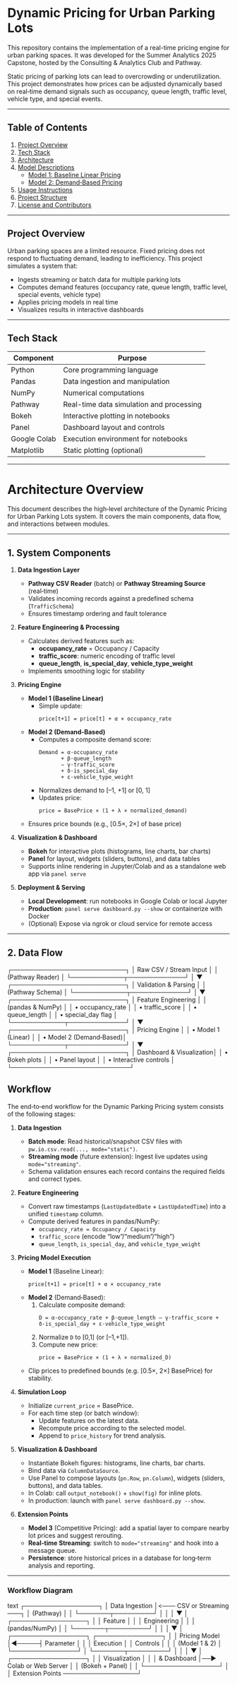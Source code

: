 # Dynamic Pricing for Urban Parking Lots

This repository contains the implementation of a real-time pricing engine for urban parking spaces. It was developed for the Summer Analytics 2025 Capstone, hosted by the Consulting & Analytics Club and Pathway.

Static pricing of parking lots can lead to overcrowding or underutilization. This project demonstrates how prices can be adjusted dynamically based on real‑time demand signals such as occupancy, queue length, traffic level, vehicle type, and special events.

---

## Table of Contents

1. [Project Overview](#project-overview)  
2. [Tech Stack](#tech-stack)  
3. [Architecture](#architecture)  
4. [Model Descriptions](#model-descriptions)  
   - [Model 1: Baseline Linear Pricing](#model-1-baseline-linear-pricing)  
   - [Model 2: Demand‑Based Pricing](#model-2-demand-based-pricing)  
5. [Usage Instructions](#usage-instructions)  
6. [Project Structure](#project-structure)  
7. [License and Contributors](#license-and-contributors)  

---

## Project Overview

Urban parking spaces are a limited resource. Fixed pricing does not respond to fluctuating demand, leading to inefficiency. This project simulates a system that:

- Ingests streaming or batch data for multiple parking lots  
- Computes demand features (occupancy rate, queue length, traffic level, special events, vehicle type)  
- Applies pricing models in real time  
- Visualizes results in interactive dashboards  

---

## Tech Stack

| Component        | Purpose                                 |
|------------------|-----------------------------------------|
| Python           | Core programming language               |
| Pandas           | Data ingestion and manipulation         |
| NumPy            | Numerical computations                  |
| Pathway          | Real-time data simulation and processing|
| Bokeh            | Interactive plotting in notebooks       |
| Panel            | Dashboard layout and controls           |
| Google Colab     | Execution environment for notebooks     |
| Matplotlib       | Static plotting (optional)              |

---


# Architecture Overview

This document describes the high‑level architecture of the Dynamic Pricing for Urban Parking Lots system. It covers the main components, data flow, and interactions between modules.

---

## 1. System Components

1. **Data Ingestion Layer**  
   - **Pathway CSV Reader** (batch) or **Pathway Streaming Source** (real‑time)  
   - Validates incoming records against a predefined schema (`TrafficSchema`)  
   - Ensures timestamp ordering and fault tolerance  

2. **Feature Engineering & Processing**  
   - Calculates derived features such as:  
     - **occupancy_rate** = Occupancy / Capacity  
     - **traffic_score**: numeric encoding of traffic level  
     - **queue_length**, **is_special_day**, **vehicle_type_weight**  
   - Implements smoothing logic for stability  

3. **Pricing Engine**  
   - **Model 1 (Baseline Linear)**  
     - Simple update:  
       ```
       price[t+1] = price[t] + α × occupancy_rate
       ```  
   - **Model 2 (Demand‑Based)**  
     - Computes a composite demand score:  
       ```
       Demand = α·occupancy_rate
              + β·queue_length
              − γ·traffic_score
              + δ·is_special_day
              + ε·vehicle_type_weight
       ```  
     - Normalizes demand to [–1, +1] or [0, 1]  
     - Updates price:  
       ```
       price = BasePrice × (1 + λ × normalized_demand)
       ```  
   - Ensures price bounds (e.g., [0.5×, 2×] of base price)  

4. **Visualization & Dashboard**  
   - **Bokeh** for interactive plots (histograms, line charts, bar charts)  
   - **Panel** for layout, widgets (sliders, buttons), and data tables  
   - Supports inline rendering in Jupyter/Colab and as a standalone web app via `panel serve`  

5. **Deployment & Serving**  
   - **Local Development**: run notebooks in Google Colab or local Jupyter  
   - **Production**: `panel serve dashboard.py --show` or containerize with Docker  
   - (Optional) Expose via ngrok or cloud service for remote access  

---

## 2. Data Flow


┌──────────────────────────┐
│  Raw CSV / Stream Input │
│  (Pathway Reader)       │
└────────────┬─────────────┘
             │
             ▼
┌──────────────────────────┐
│  Validation & Parsing    │
│  (Pathway Schema)        │
└────────────┬─────────────┘
             │
             ▼
┌──────────────────────────┐
│  Feature Engineering     │
│  (pandas & NumPy)        │
│  • occupancy_rate        │
│  • traffic_score         │
│  • queue_length          │
│  • special_day flag      │
└────────────┬─────────────┘
             │
             ▼
┌──────────────────────────┐
│  Pricing Engine          │
│  • Model 1 (Linear)      │
│  • Model 2 (Demand‑Based)│
└────────────┬─────────────┘
             │
             ▼
┌──────────────────────────┐
│  Dashboard & Visualization│
│  • Bokeh plots            │
│  • Panel layout           │
│  • Interactive controls   │
└───────────────────────────┘

## Workflow

The end‑to‑end workflow for the Dynamic Parking Pricing system consists of the following stages:

1. **Data Ingestion**  
   - **Batch mode**: Read historical/snapshot CSV files with `pw.io.csv.read(..., mode="static")`.  
   - **Streaming mode** (future extension): Ingest live updates using `mode="streaming"`.  
   - Schema validation ensures each record contains the required fields and correct types.

2. **Feature Engineering**  
   - Convert raw timestamps (`LastUpdatedDate` + `LastUpdatedTime`) into a unified `timestamp` column.  
   - Compute derived features in pandas/NumPy:  
     - `occupancy_rate = Occupancy / Capacity`  
     - `traffic_score` (encode “low”/“medium”/“high”)  
     - `queue_length`, `is_special_day`, and `vehicle_type_weight`  

3. **Pricing Model Execution**  
   - **Model 1** (Baseline Linear):  
     ```
     price[t+1] = price[t] + α × occupancy_rate
     ```  
   - **Model 2** (Demand‑Based):  
     1. Calculate composite demand:  
        ```
        D = α·occupancy_rate + β·queue_length – γ·traffic_score + δ·is_special_day + ε·vehicle_type_weight
        ```  
     2. Normalize `D` to [0,1] (or [–1,+1]).  
     3. Compute new price:  
        ```
        price = BasePrice × (1 + λ × normalized_D)
        ```  
   - Clip prices to predefined bounds (e.g. [0.5×, 2×] BasePrice) for stability.

4. **Simulation Loop**  
   - Initialize `current_price` = BasePrice.  
   - For each time step (or batch window):  
     - Update features on the latest data.  
     - Recompute price according to the selected model.  
     - Append to `price_history` for trend analysis.

5. **Visualization & Dashboard**  
   - Instantiate Bokeh figures: histograms, line charts, bar charts.  
   - Bind data via `ColumnDataSource`.  
   - Use Panel to compose layouts (`pn.Row`, `pn.Column`), widgets (sliders, buttons), and data tables.  
   - In Colab: call `output_notebook()` + `show(fig)` for inline plots.  
   - In production: launch with `panel serve dashboard.py --show`.

6. **Extension Points**  
   - **Model 3** (Competitive Pricing): add a spatial layer to compare nearby lot prices and suggest rerouting.  
   - **Real‑time Streaming**: switch to `mode="streaming"` and hook into a message queue.  
   - **Persistence**: store historical prices in a database for long‑term analysis and reporting.  

---

### Workflow Diagram

text
┌─────────────────┐
│ Data Ingestion  │<─── CSV or Streaming ───┐
│  (Pathway)      │                          │
└───────┬─────────┘                          │
        │                                    │
        ▼                                    │
┌─────────────────┐                          │
│ Feature         │                          │
│ Engineering     │                          │
│ (pandas/NumPy)  │                          │
└───────┬─────────┘                          │
        │                                    │
        ▼                                    │
┌─────────────────┐      ┌───────────────┐   │
│ Pricing Model   │◀─────┤ Parameter     │   │
│ Execution       │      │ Controls      │   │
│ (Model 1 & 2)   │      └───────────────┘   │
└───────┬─────────┘                          │
        │                                    │
        ▼                                    │
┌─────────────────┐                          │
│ Visualization   │                          │
│ & Dashboard     │──► Colab or Web Server   │
│ (Bokeh + Panel) │                          │
└─────────────────┘                          │
                                             │
           Extension Points ─────────────────┘








